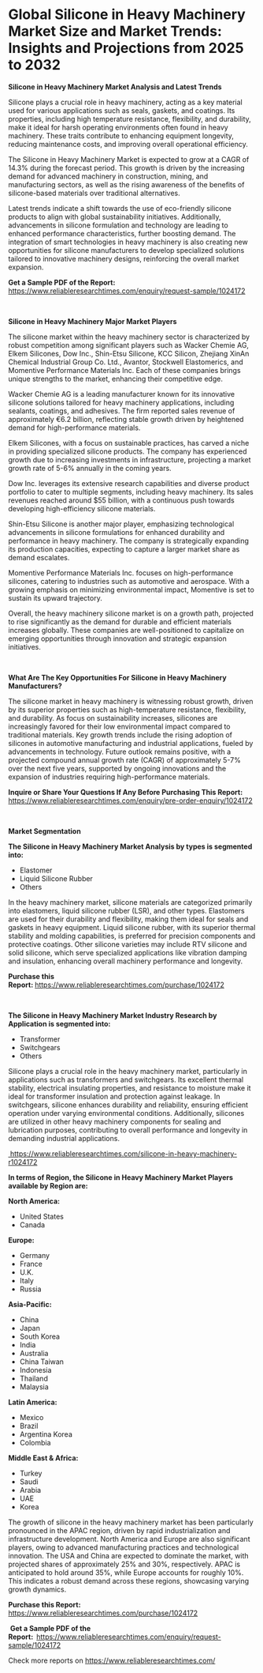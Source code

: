 <p><h1>Global Silicone in Heavy Machinery Market Size and Market Trends: Insights and Projections from 2025 to 2032</h1></p><p><strong>Silicone in Heavy Machinery Market Analysis and Latest Trends</strong></p>
<p><p>Silicone plays a crucial role in heavy machinery, acting as a key material used for various applications such as seals, gaskets, and coatings. Its properties, including high temperature resistance, flexibility, and durability, make it ideal for harsh operating environments often found in heavy machinery. These traits contribute to enhancing equipment longevity, reducing maintenance costs, and improving overall operational efficiency.</p><p>The Silicone in Heavy Machinery Market is expected to grow at a CAGR of 14.3% during the forecast period. This growth is driven by the increasing demand for advanced machinery in construction, mining, and manufacturing sectors, as well as the rising awareness of the benefits of silicone-based materials over traditional alternatives. </p><p>Latest trends indicate a shift towards the use of eco-friendly silicone products to align with global sustainability initiatives. Additionally, advancements in silicone formulation and technology are leading to enhanced performance characteristics, further boosting demand. The integration of smart technologies in heavy machinery is also creating new opportunities for silicone manufacturers to develop specialized solutions tailored to innovative machinery designs, reinforcing the overall market expansion.</p></p>
<p><strong>Get a Sample PDF of the Report:&nbsp;</strong> <a href="https://www.reliableresearchtimes.com/enquiry/request-sample/1024172?utm_campaign=2714&utm_medium=2&utm_source=Github&utm_content=ia&utm_term=07032025&utm_id=silicone-in-heavy-machinery">https://www.reliableresearchtimes.com/enquiry/request-sample/1024172</a></p>
<p>&nbsp;</p>
<p><strong>Silicone in Heavy Machinery Major Market Players</strong></p>
<p><p>The silicone market within the heavy machinery sector is characterized by robust competition among significant players such as Wacker Chemie AG, Elkem Silicones, Dow Inc., Shin-Etsu Silicone, KCC Silicon, Zhejiang XinAn Chemical Industrial Group Co. Ltd., Avantor, Stockwell Elastomerics, and Momentive Performance Materials Inc. Each of these companies brings unique strengths to the market, enhancing their competitive edge.</p><p>Wacker Chemie AG is a leading manufacturer known for its innovative silicone solutions tailored for heavy machinery applications, including sealants, coatings, and adhesives. The firm reported sales revenue of approximately €6.2 billion, reflecting stable growth driven by heightened demand for high-performance materials.</p><p>Elkem Silicones, with a focus on sustainable practices, has carved a niche in providing specialized silicone products. The company has experienced growth due to increasing investments in infrastructure, projecting a market growth rate of 5-6% annually in the coming years.</p><p>Dow Inc. leverages its extensive research capabilities and diverse product portfolio to cater to multiple segments, including heavy machinery. Its sales revenues reached around $55 billion, with a continuous push towards developing high-efficiency silicone materials.</p><p>Shin-Etsu Silicone is another major player, emphasizing technological advancements in silicone formulations for enhanced durability and performance in heavy machinery. The company is strategically expanding its production capacities, expecting to capture a larger market share as demand escalates.</p><p>Momentive Performance Materials Inc. focuses on high-performance silicones, catering to industries such as automotive and aerospace. With a growing emphasis on minimizing environmental impact, Momentive is set to sustain its upward trajectory.</p><p>Overall, the heavy machinery silicone market is on a growth path, projected to rise significantly as the demand for durable and efficient materials increases globally. These companies are well-positioned to capitalize on emerging opportunities through innovation and strategic expansion initiatives.</p></p>
<p>&nbsp;</p>
<p><strong>What Are The Key Opportunities For Silicone in Heavy Machinery Manufacturers?</strong></p>
<p><p>The silicone market in heavy machinery is witnessing robust growth, driven by its superior properties such as high-temperature resistance, flexibility, and durability. As focus on sustainability increases, silicones are increasingly favored for their low environmental impact compared to traditional materials. Key growth trends include the rising adoption of silicones in automotive manufacturing and industrial applications, fueled by advancements in technology. Future outlook remains positive, with a projected compound annual growth rate (CAGR) of approximately 5-7% over the next five years, supported by ongoing innovations and the expansion of industries requiring high-performance materials.</p></p>
<p><strong>Inquire or Share Your Questions If Any Before Purchasing This Report:</strong> <a href="https://www.reliableresearchtimes.com/enquiry/pre-order-enquiry/1024172?utm_campaign=2714&utm_medium=2&utm_source=Github&utm_content=ia&utm_term=07032025&utm_id=silicone-in-heavy-machinery">https://www.reliableresearchtimes.com/enquiry/pre-order-enquiry/1024172</a></p>
<p>&nbsp;</p>
<p><strong>Market Segmentation</strong></p>
<p><strong>The Silicone in Heavy Machinery Market Analysis by types is segmented into:</strong></p>
<p><ul><li>Elastomer</li><li>Liquid Silicone Rubber</li><li>Others</li></ul></p>
<p><p>In the heavy machinery market, silicone materials are categorized primarily into elastomers, liquid silicone rubber (LSR), and other types. Elastomers are used for their durability and flexibility, making them ideal for seals and gaskets in heavy equipment. Liquid silicone rubber, with its superior thermal stability and molding capabilities, is preferred for precision components and protective coatings. Other silicone varieties may include RTV silicone and solid silicone, which serve specialized applications like vibration damping and insulation, enhancing overall machinery performance and longevity.</p></p>
<p><strong>Purchase this Report:&nbsp;</strong><a href="https://www.reliableresearchtimes.com/purchase/1024172?utm_campaign=2714&utm_medium=2&utm_source=Github&utm_content=ia&utm_term=07032025&utm_id=silicone-in-heavy-machinery">https://www.reliableresearchtimes.com/purchase/1024172</a></p>
<p>&nbsp;</p>
<p><strong>The Silicone in Heavy Machinery Market Industry Research by Application is segmented into:</strong></p>
<p><ul><li>Transformer</li><li>Switchgears</li><li>Others</li></ul></p>
<p><p>Silicone plays a crucial role in the heavy machinery market, particularly in applications such as transformers and switchgears. Its excellent thermal stability, electrical insulating properties, and resistance to moisture make it ideal for transformer insulation and protection against leakage. In switchgears, silicone enhances durability and reliability, ensuring efficient operation under varying environmental conditions. Additionally, silicones are utilized in other heavy machinery components for sealing and lubrication purposes, contributing to overall performance and longevity in demanding industrial applications.</p></p>
<p><a href="https://www.reliableresearchtimes.com/silicone-in-heavy-machinery-r1024172?utm_campaign=2714&utm_medium=2&utm_source=Github&utm_content=ia&utm_term=07032025&utm_id=silicone-in-heavy-machinery">&nbsp;https://www.reliableresearchtimes.com/silicone-in-heavy-machinery-r1024172</a></p>
<p><strong>In terms of Region, the Silicone in Heavy Machinery Market Players available by Region are:</strong></p>
<p>
    <p> <strong> North America: </strong>
        <ul>
            <li>United States</li>
            <li>Canada</li>
        </ul>
        </p> 
    <p> <strong> Europe: </strong>
        <ul>
            <li>Germany</li>
            <li>France</li>
            <li>U.K.</li>
            <li>Italy</li>
            <li>Russia</li>
        </ul>
        </p> 
    <p> <strong> Asia-Pacific: </strong>
        <ul>
            <li>China</li>
            <li>Japan</li>
            <li>South Korea</li>
            <li>India</li>
            <li>Australia</li>
            <li>China Taiwan</li>
            <li>Indonesia</li>
            <li>Thailand</li>
            <li>Malaysia</li>
        </ul>
        </p> 
    <p> <strong> Latin America: </strong>
        <ul>
            <li>Mexico</li>
            <li>Brazil</li>
            <li>Argentina Korea</li>
            <li>Colombia</li>
        </ul>
        </p> 
    <p> <strong> Middle East & Africa: </strong>
        <ul>
            <li>Turkey</li>
            <li>Saudi</li>
            <li>Arabia</li>
            <li>UAE</li>
            <li>Korea</li>
        </ul>
    </p>
    </p>
<p><p>The growth of silicone in the heavy machinery market has been particularly pronounced in the APAC region, driven by rapid industrialization and infrastructure development. North America and Europe are also significant players, owing to advanced manufacturing practices and technological innovation. The USA and China are expected to dominate the market, with projected shares of approximately 25% and 30%, respectively. APAC is anticipated to hold around 35%, while Europe accounts for roughly 10%. This indicates a robust demand across these regions, showcasing varying growth dynamics.</p></p>
<p><strong>Purchase this Report: </strong><a href="https://www.reliableresearchtimes.com/purchase/1024172?utm_campaign=2714&utm_medium=2&utm_source=Github&utm_content=ia&utm_term=07032025&utm_id=silicone-in-heavy-machinery">https://www.reliableresearchtimes.com/purchase/1024172</a></p>
<p>&nbsp;<strong>Get a Sample PDF of the Report:&nbsp;&nbsp;</strong><a href="https://www.reliableresearchtimes.com/enquiry/request-sample/1024172?utm_campaign=2714&utm_medium=2&utm_source=Github&utm_content=ia&utm_term=07032025&utm_id=silicone-in-heavy-machinery">https://www.reliableresearchtimes.com/enquiry/request-sample/1024172</a></p>
<p><strong></strong></p>
<p>Check more reports on <a href="https://www.reliableresearchtimes.com/?utm_campaign=2714&utm_medium=2&utm_source=Github&utm_content=ia&utm_term=07032025&utm_id=silicone-in-heavy-machinery">https://www.reliableresearchtimes.com/</a></p>